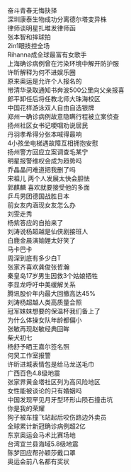 奋斗青春无悔抉择  
深圳康泰生物成功分离德尔塔变异株  
律师谈明星扎堆发律师函  
张本智和摔球拍  
2in1眼技控全场  
Rihanna成全球最富有女歌手  
上海确诊病例曾在污染环境中解开防护服  
许昕解释为何不进娱乐圈  
原来奥运是允许个人报名的  
带清华录取通知书奔波500公里向父亲报喜  
郎平卸任后将任教北师大珠海校区  
中国花样游泳双人自由自选银牌  
郑州一确诊病例故意隐瞒行程被立案侦查  
扬州社区女书记哽咽劝说居民  
丹羽孝希得分张本喊得最响  
4小孩坐电梯遇故障互相拥抱安慰  
扬州警方回应立案调查毛某宁  
明星报警维权会成为趋势吗  
乔晶晶问难道把我删了吗  
宋祖儿 两个人发展太快会胆怯  
郭麒麟 喜欢就要接受他的多面  
乒乓男团德国战胜日本  
前女友内涵现女友怎么办  
刘雯走秀  
杨紫答应的自拍来了  
刘涛说杨超越是仙侠剧接班人  
白鹿金晨演妯娌太好笑了  
马卡巴卡  
周深到底有多少白T  
张家齐喜欢龚俊张哲瀚  
秦皇岛17岁男生因救3个姑娘牺牲  
李显龙呼吁中美缓解关系  
腾讯股价年内最大回撤高达45%  
刘涛杨超越人类高质量合照  
冠军妹妹想要的保温杯我们备上了  
为什么体操女队年龄都偏小  
张敏再现赵敏经典回眸  
柴犬初七  
杨舒予晒王嘉尔签名照  
何炅工作室报警  
许昕进城表情包是给马龙送毛巾  
广西百色4.8级地震  
张家界黄金塔社区列为高风险地区  
女性能被谈论的只有婚姻吗  
中国发现罕见月牙型环形山陨石撞击坑  
你是我的荣耀  
狗子被车撞飞站起后咬伤路边外卖员  
全球累计新冠确诊病例超2亿  
东京奥运会马术比赛场地  
台湾宜兰县海域5.8级地震  
陈梦回应帮孙颖莎戴口罩  
奥运会前八名都有奖状  
